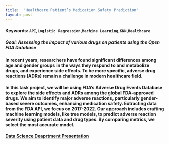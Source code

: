 ```yaml
---
title:  "Healthcare Patient’s Medication Safety Prediction"
layout: post
---
```

#### Keywords: `API`,`Logistic Regression`,`Machine Learning`,`KNN`,`Healthcare`

##### Goal: Assessing the impact of various drugs on patients using the Open FDA Database


#### In recent years, researchers have found significant differences among age and gender groups in the ways they respond to and metabolize drugs, and experience side effects. To be more specific, adverse drug reactions (ADRs) remain a challenge in modern healthcare field. 

#### In this task project, we will be using FDA’s Adverse Drug Events Database to explore the side effects and ADRs among the global FDA-approved drugs. We aim to identify major adverse reactions, particularly gender-based severe outcomes, enhancing medication safety. Extracting data from the FDA API, we focus on 2017-2022. Our approach includes crafting machine learning models, like tree models, to predict adverse reaction severity using patient data and drug types. By comparing metrics, we select the most accurate model.

#### [Data Science Deaprtment Presentation](https://drive.google.com/file/d/11suHH2-Rvh42FfAxVClH03kwn1Ia2J2w/view)
